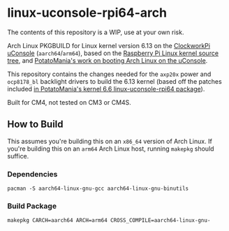 # linux-uconsole-rpi64-arch

The contents of this repository is a WIP, use at your own risk.

Arch Linux PKGBUILD for Linux kernel version 6.13 on the [ClockworkPi uConsole](https://www.clockworkpi.com/uconsole) (`aarch64`/`arm64`), based on the [Raspberry Pi Linux kernel source tree](https://github.com/raspberrypi/linux/tree/rpi-6.13.y), and [PotatoMania's work on booting Arch Linux on the uConsole](https://github.com/PotatoMania/uconsole-cm3).

This repository contains the changes needed for the `axp20x` power and `ocp8178_bl` backlight drivers to build the 6.13 kernel (based off the patches included [in PotatoMania's kernel 6.6 linux-uconsole-rpi64 package](https://github.com/PotatoMania/uconsole-cm3/tree/dev/PKGBUILDs/linux-uconsole-rpi64)).

Built for CM4, not tested on CM3 or CM4S.

## How to Build

This assumes you're building this on an `x86_64` version of Arch Linux. If you're building this on an `arm64` Arch Linux host, running `makepkg` should suffice.

### Dependencies

```
pacman -S aarch64-linux-gnu-gcc aarch64-linux-gnu-binutils
```

### Build Package

```
makepkg CARCH=aarch64 ARCH=arm64 CROSS_COMPILE=aarch64-linux-gnu-
```
